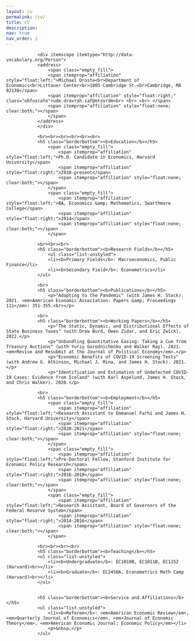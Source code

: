 ```yaml
---
layout: cv
permalink: /cv/
title: CV
description: 
nav: true
nav_order: 1
---
```


<div class="cv">
				
				<div itemscope itemtype="http://data-vocabulary.org/Person">
				<address>
					<span class="empty_fill">
					<span itemprop="affiliation" style="float:left;">Michael Droste<br>Department of Economics<br>Littauer Center<br>1805 Cambridge St.<br>Cambridge, MA 02138</span>
					<span itemprop="affiliation" style="float:right;" class="obfuscate">ude.dravrah.saf@etsordm<br> <br> <br> </span>
					<span itemprop="affiliation" style="float:none; clear:both;"></span>
					</span>
				</address>
				</div>
				
				<br><br><br><br><br><br>
				<h5 class="borderbottom"><b>Education</b></h5>
					<span class="empty_fill">
						<span itemprop="affiliation" style="float:left;">Ph.D. Candidate in Economics, Harvard University</span>
						<span itemprop="affiliation" style="float:right;">2018-present</span>
						<span itemprop="affiliation" style="float:none; clear:both;"></span>
					</span>
					<span class="empty_fill">
						<span itemprop="affiliation" style="float:left;">BA, Economics &amp; Mathematics, Swarthmore College</span>
						<span itemprop="affiliation" style="float:right;">2014</span>
						<span itemprop="affiliation" style="float:none; clear:both;"></span>
					</span>

				<br><br><br>
				<h5 class="borderbottom"><b>Research Fields</b></h5>
					<ul class="list-unstyled">
					<li><b>Primary Fields</b>: Macroeconomics, Public Finance</li>
					<li><b>Secondary Field</b>: Econometrics</li>
				</ul>

				<br>
				<h5 class="borderbottom"><b>Publications</b></h5>
					<p>"Adapting to the Pandemic" (with James H. Stock). 2021. <em>American Economic Association: Papers &amp; Proceedings 111</em>: 351-355.<br></p>

				<br>
				<h5 class="borderbottom"><b>Working Papers</b></h5>
					<p>"The Static, Dynamic, and Distributional Effects of State Business Taxes" (with Drew Burd, Owen Zidar, and Eric Zwick). 2022.</p>
					<p>"Unbundling Quantitative Easing: Taking a Cue from Treasury Auctions" (with Yuriy Gorodnichenko and Walker Ray). 2021. <em>Revise and Resubmit at the Journal of Political Economy</em>.</p>
					<p>"Economic Benefits of COVID-19 Screening Tests" (with Andrew G. Atkinson, Michael J. Mina, and James H. Stock). 2021.</p>
					<p>"Identification and Estimation of Undetected COVID-19 Cases: Evidence from Iceland" (with Karl Aspelund, James H. Stock, and Chris Walker). 2020.</p>

				<br>
				<h5 class="borderbottom"><b>Employment</b></h5>
					<span class="empty_fill">
						<span itemprop="affiliation" style="float:left;">Research Assistant to Emmanuel Farhi and James H. Stock, Harvard University</span>
						<span itemprop="affiliation" style="float:right;">2020-2021</span>
						<span itemprop="affiliation" style="float:none; clear:both;"></span>
					</span>
					<span class="empty_fill">
						<span itemprop="affiliation" style="float:left;">Pre-Doctoral Fellow, Stanford Institute for Economic Policy Research</span>
						<span itemprop="affiliation" style="float:right;">2016-2018</span>
						<span itemprop="affiliation" style="float:none; clear:both;"></span>
					</span>
					<span class="empty_fill">
						<span itemprop="affiliation" style="float:left;">Research Assistant, Board of Governors of the Federal Reserve System</span>
						<span itemprop="affiliation" style="float:right;">2014-2016</span>
						<span itemprop="affiliation" style="float:none; clear:both;"></span>
					</span>
				
				<br><br><br><br>
				<h5 class="borderbottom"><b>Teaching</b></h5>
				<ul class="list-unstyled">
					<li><b>Undergraduate</b>: EC1010B, EC1011B, EC1152 (Harvard)<br></li>
					<li><b>Graduate</b>: EC2450A, Econometrics Math Camp (Harvard)<br></li>
				</ul>

				
				<h5 class="borderbottom"><b>Service and Affiliations</b></h5>
				<ul class="list-unstyled">
					<li><b>Referee</b>: <em>American Economic Review</em>, <em>Quarterly Journal of Economics</em>, <em>Journal of Economic Theory</em>, <em>American Economic Journal: Economic Policy</em></li>
					<p>&nbsp;</p>
				</ul>
				
</div>

